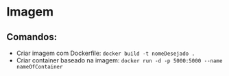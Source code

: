 # Imagem

## Comandos:

- Criar imagem com Dockerfile: `docker build -t nomeDesejado .`
- Criar container baseado na imagem: `docker run -d -p 5000:5000 --name nameOfContainer`
